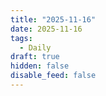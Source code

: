 ```yaml
---
title: "2025-11-16"
date: 2025-11-16
tags:
  - Daily
draft: true
hidden: false
disable_feed: false
---
```


